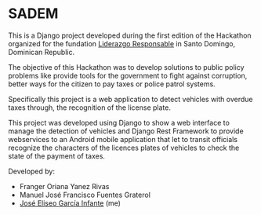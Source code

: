 # SADEM

This is a Django project developed during the first edition of the Hackathon organized for the fundation [Liderazgo Responsable](https://liderazgoresponsable.org/) in Santo Domingo, Dominican Republic.

The objective of this Hackathon was to develop solutions to public policy problems like provide tools for the government to fight against corruption, better ways for the citizen to pay taxes or police patrol systems.

Specifically this project is a web application to detect vehicles with overdue taxes through, the recognition of the license plate.

This project was developed using Django to show a web interface to manage the detection of vehicles and Django Rest Framework to provide webservices to an Android mobile application that let to transit officials recognize the characters of the licences plates of vehicles to check the state of the payment of taxes.

Developed by:
- Franger Oriana Yanez Rivas
- Manuel José Francisco Fuentes Graterol
- [José Eliseo García Infante](https://www.linkedin.com/in/jegi89/) (me)
